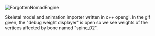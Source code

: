 ![ForgottenNomadEngine](https://github.com/Tnkln99/NomadEngine/assets/46331545/e0413d14-0f6e-4a8f-ab6a-8f59be5e8277)

Skeletal model and animation importer written in c++ opengl. In the gif given, the "debug weight displayer" is open so we see weights of the vertices affected by bone named "spine_02". 
